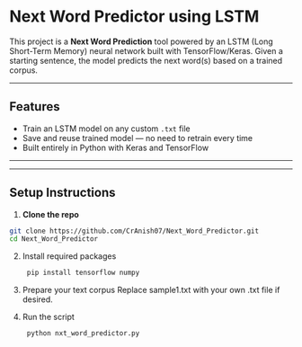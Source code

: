 # Next Word Predictor using LSTM

This project is a **Next Word Prediction** tool powered by an LSTM (Long Short-Term Memory) neural network built with TensorFlow/Keras. Given a starting sentence, the model predicts the next word(s) based on a trained corpus.

---

## Features

- Train an LSTM model on any custom `.txt` file
- Save and reuse trained model — no need to retrain every time
- Built entirely in Python with Keras and TensorFlow

---


---

## Setup Instructions

1. **Clone the repo**

```bash
git clone https://github.com/CrAnish07/Next_Word_Predictor.git
cd Next_Word_Predictor
```

2. Install required packages
   ```bash
    pip install tensorflow numpy
    ```

3. Prepare your text corpus
    Replace sample1.txt with your own .txt file if desired.

4. Run the script
   ```bash
    python nxt_word_predictor.py
    ```
